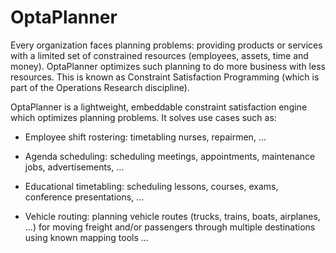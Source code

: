 # OptaPlanner

Every organization faces planning problems: providing products or services with a limited set of constrained resources (employees, assets, time and money). OptaPlanner optimizes such planning to do more business with less resources. This is known as Constraint Satisfaction Programming (which is part of the Operations Research discipline).

OptaPlanner is a lightweight, embeddable constraint satisfaction engine which optimizes planning problems. It solves use cases such as:

- Employee shift rostering: timetabling nurses, repairmen, …​

- Agenda scheduling: scheduling meetings, appointments, maintenance jobs, advertisements, …​

- Educational timetabling: scheduling lessons, courses, exams, conference presentations, …​

- Vehicle routing: planning vehicle routes (trucks, trains, boats, airplanes, …​) for moving freight and/or passengers through multiple destinations using known mapping tools …​

